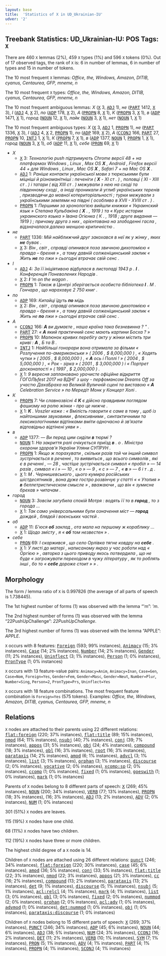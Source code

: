 ```yaml
---
layout: base
title:  'Statistics of X in UD_Ukrainian-IU'
udver: '2'
---
```


## Treebank Statistics: UD_Ukrainian-IU: POS Tags: `X`

There are 460 `X` lemmas (2%), 459 `X` types (1%) and 596 `X` tokens (0%).
Out of 17 observed tags, the rank of `X` is: 6 in number of lemmas, 6 in number of types and 15 in number of tokens.

The 10 most frequent `X` lemmas: <em>Office, the, Windows, Amazon, DITIB, cyanus, Centaurea, GFP, mneme, n</em>

The 10 most frequent `X` types:  <em>Office, the, Windows, Amazon, DITIB, cyanus, Centaurea, GFP, mneme, n</em>

The 10 most frequent ambiguous lemmas: <em>X</em> (<tt><a href="uk_iu-pos-X.html">X</a></tt> 3, <tt><a href="uk_iu-pos-ADJ.html">ADJ</a></tt> 1), <em>не</em> (<tt><a href="uk_iu-pos-PART.html">PART</a></tt> 1412, <tt><a href="uk_iu-pos-X.html">X</a></tt> 3), <em>I</em> (<tt><a href="uk_iu-pos-ADJ.html">ADJ</a></tt> 4, <tt><a href="uk_iu-pos-X.html">X</a></tt> 2), <em>по</em> (<tt><a href="uk_iu-pos-ADP.html">ADP</a></tt> 178, <tt><a href="uk_iu-pos-X.html">X</a></tt> 2), <em>А</em> (<tt><a href="uk_iu-pos-PROPN.html">PROPN</a></tt> 8, <tt><a href="uk_iu-pos-X.html">X</a></tt> 1), <em>К</em> (<tt><a href="uk_iu-pos-PROPN.html">PROPN</a></tt> 3, <tt><a href="uk_iu-pos-X.html">X</a></tt> 1), <em>в</em> (<tt><a href="uk_iu-pos-ADP.html">ADP</a></tt> 1471, <tt><a href="uk_iu-pos-X.html">X</a></tt> 1), <em>город</em> (<tt><a href="uk_iu-pos-NOUN.html">NOUN</a></tt> 12, <tt><a href="uk_iu-pos-X.html">X</a></tt> 1), <em>лайк</em> (<tt><a href="uk_iu-pos-NOUN.html">NOUN</a></tt> 3, <tt><a href="uk_iu-pos-X.html">X</a></tt> 1), <em>нет</em> (<tt><a href="uk_iu-pos-NOUN.html">NOUN</a></tt> 1, <tt><a href="uk_iu-pos-X.html">X</a></tt> 1)

The 10 most frequent ambiguous types:  <em>X</em> (<tt><a href="uk_iu-pos-X.html">X</a></tt> 3, <tt><a href="uk_iu-pos-ADJ.html">ADJ</a></tt> 1, <tt><a href="uk_iu-pos-PROPN.html">PROPN</a></tt> 1), <em>не</em> (<tt><a href="uk_iu-pos-PART.html">PART</a></tt> 1336, <tt><a href="uk_iu-pos-X.html">X</a></tt> 3), <em>I</em> (<tt><a href="uk_iu-pos-ADJ.html">ADJ</a></tt> 4, <tt><a href="uk_iu-pos-X.html">X</a></tt> 2, <tt><a href="uk_iu-pos-PROPN.html">PROPN</a></tt> 1), <em>по</em> (<tt><a href="uk_iu-pos-ADP.html">ADP</a></tt> 169, <tt><a href="uk_iu-pos-X.html">X</a></tt> 2), <em>А</em> (<tt><a href="uk_iu-pos-CCONJ.html">CCONJ</a></tt> 166, <tt><a href="uk_iu-pos-PART.html">PART</a></tt> 27, <tt><a href="uk_iu-pos-PROPN.html">PROPN</a></tt> 10, <tt><a href="uk_iu-pos-INTJ.html">INTJ</a></tt> 1, <tt><a href="uk_iu-pos-X.html">X</a></tt> 1), <em>К</em> (<tt><a href="uk_iu-pos-PROPN.html">PROPN</a></tt> 7, <tt><a href="uk_iu-pos-X.html">X</a></tt> 1), <em>в</em> (<tt><a href="uk_iu-pos-ADP.html">ADP</a></tt> 1377, <tt><a href="uk_iu-pos-NOUN.html">NOUN</a></tt> 1, <tt><a href="uk_iu-pos-PROPN.html">PROPN</a></tt> 1, <tt><a href="uk_iu-pos-X.html">X</a></tt> 1), <em>город</em> (<tt><a href="uk_iu-pos-NOUN.html">NOUN</a></tt> 3, <tt><a href="uk_iu-pos-X.html">X</a></tt> 1), <em>об</em> (<tt><a href="uk_iu-pos-ADP.html">ADP</a></tt> 11, <tt><a href="uk_iu-pos-X.html">X</a></tt> 1), <em>себе</em> (<tt><a href="uk_iu-pos-PRON.html">PRON</a></tt> 69, <tt><a href="uk_iu-pos-X.html">X</a></tt> 1)


* <em>X</em>
  * <tt><a href="uk_iu-pos-X.html">X</a></tt> 3: <em>Технологію push підтримують Chrome версії 48 + на платформах Windows , Linux , Max OS <b>X</b> , Android , Firefox версії 44 + для Windows , Linux , Mac OS <b>X</b> , Safari 7 + на Mac OS <b>X</b> .</em>
  * <tt><a href="uk_iu-pos-ADJ.html">ADJ</a></tt> 1: <em>Раніше контакти української мови з тюркськими були міцніші й різноманітніші : печеніги ( <b>X</b> - XI ст . ) , половці ( XI - XIII ст . ) і татари ( від XIII ст . ) межували з нею на сході та південному сході , а іноді проникали й углиб українських теренів , призводячи до мовної котериторіальності ; турки межували з українськими землями на півдні ( особливо в XVII - XVIII ст . ) .</em>
  * <tt><a href="uk_iu-pos-PROPN.html">PROPN</a></tt> 1: <em>Першими за хронологією вийшли книжки « Украинский язык » Степана Кульбакіна ( <b>X</b> . , 1919 ) та « Курс истории украинского языка » Івана Огієнка ( К . , 1918 ; друге видання — 1919 ) ; причому друга з них , орієнтована на злободенні гасла , відзначалася далеко меншою критичністю .</em>
* <em>не</em>
  * <tt><a href="uk_iu-pos-PART.html">PART</a></tt> 1336: <em>Мій найближчий друг закохався в неї як у жінку , яких <b>не</b> буває .</em>
  * <tt><a href="uk_iu-pos-X.html">X</a></tt> 3: <em>Він , світ , справді опинився поза звичною дихотомією « правда – брехня » , а тому давній солженіцинський заклик « Жить <b>не</b> по лжи » сьогодні втрачає свій сенс .</em>
* <em>I</em>
  * <tt><a href="uk_iu-pos-ADJ.html">ADJ</a></tt> 4: <em>За її ініціятивою відбулася в листопаді 1943 р . <b>I</b> . Конференція Поневолених Народів .</em>
  * <tt><a href="uk_iu-pos-X.html">X</a></tt> 2: <em><b>I</b> 'm on the wagon .</em>
  * <tt><a href="uk_iu-pos-PROPN.html">PROPN</a></tt> 1: <em>Також в Центрі зберігається особиста бібліотека <b>I</b> . М . Гончара , що нараховує 2 750 книг .</em>
* <em>по</em>
  * <tt><a href="uk_iu-pos-ADP.html">ADP</a></tt> 169: <em>Китайці їдуть <b>по</b> мідь</em>
  * <tt><a href="uk_iu-pos-X.html">X</a></tt> 2: <em>Він , світ , справді опинився поза звичною дихотомією « правда – брехня » , а тому давній солженіцинський заклик « Жить не <b>по</b> лжи » сьогодні втрачає свій сенс .</em>
* <em>А</em>
  * <tt><a href="uk_iu-pos-CCONJ.html">CCONJ</a></tt> 166: <em><b>А</b> ви думаєте , наша країна така безневинна ? " .</em>
  * <tt><a href="uk_iu-pos-PART.html">PART</a></tt> 27: <em>« <b>А</b> який практичний сенс мають картини Босха ? »</em>
  * <tt><a href="uk_iu-pos-PROPN.html">PROPN</a></tt> 10: <em>Малюнок кривих перебігу акту у жінки містить три криві : <b>А</b> , Б та В .</em>
  * <tt><a href="uk_iu-pos-INTJ.html">INTJ</a></tt> 1: <em>Найбільші гонорари вона отримала за фільми « Розлучення по-американськи » ( 2006 , $ 8,000,000 ) , « Ходять чутки » ( 2005 , $ 8,000,000 ) , « <b>А</b> ось і Поллі ! » ( 2004 , $ 5,000,000 ) , « Рок - зірка » ( 2001 , $ 3,000,000 ) і « Портрет досконалості » ( 1997 , $ 2,000,000 ) .</em>
  * <tt><a href="uk_iu-pos-X.html">X</a></tt> 1: <em>9 вересня заплановано урочисте офіційне відкриття ГОГОЛЬfest 2017 на ВДНГ з шоу - перфомансом Dreams Off за участю ДахаБраха на Великій Вуличній сцені та виставою « <b>А</b> Celebration Service » по Мередіт Монк у Концерт Холі .</em>
* <em>К</em>
  * <tt><a href="uk_iu-pos-PROPN.html">PROPN</a></tt> 7: <em>Чи славнозвісні 4 <b>К</b> є дійсно правдивим поглядом фашизму на ролю жінки - про це нижче .</em>
  * <tt><a href="uk_iu-pos-X.html">X</a></tt> 1: <em><b>К</b> . Voszler каже : « Вмілість говорити є саме в тому , щоб із найтоншими звуковими , флексивними , синтактичними та лексикологічними відтінками вміти одночасно й зв’язати відповідньо відтінені уяви » .</em>
* <em>в</em>
  * <tt><a href="uk_iu-pos-ADP.html">ADP</a></tt> 1377: <em>— Ви перед цим сиділи <b>в</b> тюрмі ?</em>
  * <tt><a href="uk_iu-pos-NOUN.html">NOUN</a></tt> 1: <em>На закриття ралі очікується приїзд <b>в</b> . о . Міністра охорони здоров’я України Уляни СУПРУН .</em>
  * <tt><a href="uk_iu-pos-PROPN.html">PROPN</a></tt> 1: <em>Якщо ж порахувати , скільки разів той чи інший символ зустрічається в реченні , то виявиться , що всього символів , які є в реченні , — 28 , частіше зустрічається символ « пробіл » — 14 разів , символ « і » — 10 , « о » — 9 , « с » — 7 , « <b>в</b> » — 6 і т . д .</em>
  * <tt><a href="uk_iu-pos-X.html">X</a></tt> 1: <em>М . Чернишевського , цього кумира російських шістдесятників , вона дуже гостро розвінчує у статті « « Утопия » <b>в</b> беллетристическом смысле » , вважаючи , що він « зумисне брехав » читачам .</em>
* <em>город</em>
  * <tt><a href="uk_iu-pos-NOUN.html">NOUN</a></tt> 3: <em>Зовсім загубила спокій Мотря : водять її то в <b>город</b> , то з города ...</em>
  * <tt><a href="uk_iu-pos-X.html">X</a></tt> 1: <em>Так само універсальними були означення міст — <b>город</b> дождєй , блядєй і воєнських частєй .</em>
* <em>об</em>
  * <tt><a href="uk_iu-pos-ADP.html">ADP</a></tt> 11: <em>Б’юся <b>об</b> заклад , ота мала на першому ж кораблику …</em>
  * <tt><a href="uk_iu-pos-X.html">X</a></tt> 1: <em>Щодо змісту , я « <b>об</b> том незвестен » .</em>
* <em>себе</em>
  * <tt><a href="uk_iu-pos-PRON.html">PRON</a></tt> 69: <em>І скаржився , що село Орлівка тягне ковдру на <b>себе</b> .</em>
  * <tt><a href="uk_iu-pos-X.html">X</a></tt> 1: <em>У листі до матері , написаному якраз у час роботи над « Оргією » , авторка з цього приводу якось потвердила , що не буде « загрожувати переходом в чужу літературу , як то роблять інші , бо то « <b>себе</b> дороже стоит » » .</em>

## Morphology

The form / lemma ratio of `X` is 0.997826 (the average of all parts of speech is 1.738445).

The 1st highest number of forms (1) was observed with the lemma “'m”: <em>'m</em>.

The 2nd highest number of forms (1) was observed with the lemma “22PushUpChallenge”: <em>22PushUpChallenge</em>.

The 3rd highest number of forms (1) was observed with the lemma “APPLE”: <em>APPLE</em>.

`X` occurs with 8 features: <tt><a href="uk_iu-feat-Foreign.html">Foreign</a></tt> (593; 99% instances), <tt><a href="uk_iu-feat-Animacy.html">Animacy</a></tt> (15; 3% instances), <tt><a href="uk_iu-feat-Case.html">Case</a></tt> (14; 2% instances), <tt><a href="uk_iu-feat-Number.html">Number</a></tt> (14; 2% instances), <tt><a href="uk_iu-feat-Gender.html">Gender</a></tt> (11; 2% instances), <tt><a href="uk_iu-feat-Uninflect.html">Uninflect</a></tt> (3; 1% instances), <tt><a href="uk_iu-feat-Person.html">Person</a></tt> (1; 0% instances), <tt><a href="uk_iu-feat-PronType.html">PronType</a></tt> (1; 0% instances)

`X` occurs with 13 feature-value pairs: `Animacy=Anim`, `Animacy=Inan`, `Case=Gen`, `Case=Nom`, `Foreign=Yes`, `Gender=Fem`, `Gender=Masc`, `Gender=Neut`, `Number=Plur`, `Number=Sing`, `Person=2`, `PronType=Prs`, `Uninflect=Yes`

`X` occurs with 18 feature combinations.
The most frequent feature combination is `Foreign=Yes` (575 tokens).
Examples: <em>Office, the, Windows, Amazon, DITIB, cyanus, Centaurea, GFP, mneme, n</em>


## Relations

`X` nodes are attached to their parents using 22 different relations: <tt><a href="uk_iu-dep-flat-foreign.html">flat:foreign</a></tt> (220; 37% instances), <tt><a href="uk_iu-dep-flat-title.html">flat:title</a></tt> (89; 15% instances), <tt><a href="uk_iu-dep-nmod.html">nmod</a></tt> (64; 11% instances), <tt><a href="uk_iu-dep-nsubj.html">nsubj</a></tt> (40; 7% instances), <tt><a href="uk_iu-dep-conj.html">conj</a></tt> (39; 7% instances), <tt><a href="uk_iu-dep-appos.html">appos</a></tt> (31; 5% instances), <tt><a href="uk_iu-dep-obj.html">obj</a></tt> (24; 4% instances), <tt><a href="uk_iu-dep-compound.html">compound</a></tt> (18; 3% instances), <tt><a href="uk_iu-dep-obl.html">obl</a></tt> (16; 3% instances), <tt><a href="uk_iu-dep-root.html">root</a></tt> (16; 3% instances), <tt><a href="uk_iu-dep-parataxis.html">parataxis</a></tt> (14; 2% instances), <tt><a href="uk_iu-dep-amod.html">amod</a></tt> (6; 1% instances), <tt><a href="uk_iu-dep-advcl.html">advcl</a></tt> (3; 1% instances), <tt><a href="uk_iu-dep-list.html">list</a></tt> (3; 1% instances), <tt><a href="uk_iu-dep-orphan.html">orphan</a></tt> (3; 1% instances), <tt><a href="uk_iu-dep-discourse.html">discourse</a></tt> (2; 0% instances), <tt><a href="uk_iu-dep-vocative.html">vocative</a></tt> (2; 0% instances), <tt><a href="uk_iu-dep-xcomp-sp.html">xcomp:sp</a></tt> (2; 0% instances), <tt><a href="uk_iu-dep-ccomp.html">ccomp</a></tt> (1; 0% instances), <tt><a href="uk_iu-dep-fixed.html">fixed</a></tt> (1; 0% instances), <tt><a href="uk_iu-dep-goeswith.html">goeswith</a></tt> (1; 0% instances), <tt><a href="uk_iu-dep-mark.html">mark</a></tt> (1; 0% instances)

Parents of `X` nodes belong to 8 different parts of speech: <tt><a href="uk_iu-pos-X.html">X</a></tt> (269; 45% instances), <tt><a href="uk_iu-pos-NOUN.html">NOUN</a></tt> (200; 34% instances), <tt><a href="uk_iu-pos-VERB.html">VERB</a></tt> (77; 13% instances), <tt><a href="uk_iu-pos-PROPN.html">PROPN</a></tt> (18; 3% instances),  (16; 3% instances), <tt><a href="uk_iu-pos-ADJ.html">ADJ</a></tt> (13; 2% instances), <tt><a href="uk_iu-pos-ADV.html">ADV</a></tt> (2; 0% instances), <tt><a href="uk_iu-pos-NUM.html">NUM</a></tt> (1; 0% instances)

301 (51%) `X` nodes are leaves.

115 (19%) `X` nodes have one child.

68 (11%) `X` nodes have two children.

112 (19%) `X` nodes have three or more children.

The highest child degree of a `X` node is 14.

Children of `X` nodes are attached using 26 different relations: <tt><a href="uk_iu-dep-punct.html">punct</a></tt> (246; 34% instances), <tt><a href="uk_iu-dep-flat-foreign.html">flat:foreign</a></tt> (220; 30% instances), <tt><a href="uk_iu-dep-case.html">case</a></tt> (45; 6% instances), <tt><a href="uk_iu-dep-amod.html">amod</a></tt> (36; 5% instances), <tt><a href="uk_iu-dep-conj.html">conj</a></tt> (33; 5% instances), <tt><a href="uk_iu-dep-flat-title.html">flat:title</a></tt> (22; 3% instances), <tt><a href="uk_iu-dep-nmod.html">nmod</a></tt> (22; 3% instances), <tt><a href="uk_iu-dep-appos.html">appos</a></tt> (21; 3% instances), <tt><a href="uk_iu-dep-cc.html">cc</a></tt> (16; 2% instances), <tt><a href="uk_iu-dep-compound.html">compound</a></tt> (13; 2% instances), <tt><a href="uk_iu-dep-parataxis.html">parataxis</a></tt> (13; 2% instances), <tt><a href="uk_iu-dep-det.html">det</a></tt> (9; 1% instances), <tt><a href="uk_iu-dep-discourse.html">discourse</a></tt> (5; 1% instances), <tt><a href="uk_iu-dep-nsubj.html">nsubj</a></tt> (5; 1% instances), <tt><a href="uk_iu-dep-acl-relcl.html">acl:relcl</a></tt> (4; 1% instances), <tt><a href="uk_iu-dep-mark.html">mark</a></tt> (4; 1% instances), <tt><a href="uk_iu-dep-list.html">list</a></tt> (3; 0% instances), <tt><a href="uk_iu-dep-obl.html">obl</a></tt> (3; 0% instances), <tt><a href="uk_iu-dep-fixed.html">fixed</a></tt> (2; 0% instances), <tt><a href="uk_iu-dep-nummod.html">nummod</a></tt> (2; 0% instances), <tt><a href="uk_iu-dep-orphan.html">orphan</a></tt> (2; 0% instances), <tt><a href="uk_iu-dep-acl-adv.html">acl:adv</a></tt> (1; 0% instances), <tt><a href="uk_iu-dep-advmod.html">advmod</a></tt> (1; 0% instances), <tt><a href="uk_iu-dep-det-nummod.html">det:nummod</a></tt> (1; 0% instances), <tt><a href="uk_iu-dep-obj.html">obj</a></tt> (1; 0% instances), <tt><a href="uk_iu-dep-parataxis-discourse.html">parataxis:discourse</a></tt> (1; 0% instances)

Children of `X` nodes belong to 15 different parts of speech: <tt><a href="uk_iu-pos-X.html">X</a></tt> (269; 37% instances), <tt><a href="uk_iu-pos-PUNCT.html">PUNCT</a></tt> (246; 34% instances), <tt><a href="uk_iu-pos-ADP.html">ADP</a></tt> (45; 6% instances), <tt><a href="uk_iu-pos-NOUN.html">NOUN</a></tt> (44; 6% instances), <tt><a href="uk_iu-pos-ADJ.html">ADJ</a></tt> (38; 5% instances), <tt><a href="uk_iu-pos-NUM.html">NUM</a></tt> (24; 3% instances), <tt><a href="uk_iu-pos-CCONJ.html">CCONJ</a></tt> (16; 2% instances), <tt><a href="uk_iu-pos-DET.html">DET</a></tt> (11; 2% instances), <tt><a href="uk_iu-pos-VERB.html">VERB</a></tt> (10; 1% instances), <tt><a href="uk_iu-pos-SYM.html">SYM</a></tt> (7; 1% instances), <tt><a href="uk_iu-pos-PRON.html">PRON</a></tt> (5; 1% instances), <tt><a href="uk_iu-pos-ADV.html">ADV</a></tt> (4; 1% instances), <tt><a href="uk_iu-pos-PART.html">PART</a></tt> (4; 1% instances), <tt><a href="uk_iu-pos-PROPN.html">PROPN</a></tt> (4; 1% instances), <tt><a href="uk_iu-pos-SCONJ.html">SCONJ</a></tt> (4; 1% instances)

